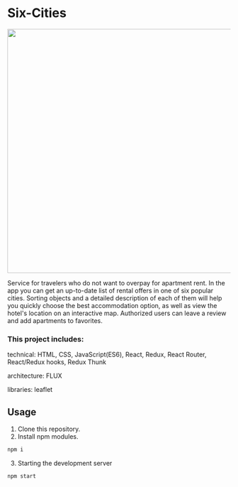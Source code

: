 # Six-Cities

<img src="https://github.com/daniel-mironenko/six-sities/blob/master/markup/img/six-sities-promo.png" width="550">

Service for travelers who do not want to overpay for apartment rent. In the app you can get an up-to-date list of rental offers in one of six popular cities. Sorting objects and a detailed description of each of them will help you quickly choose the best accommodation option, as well as view the hotel's location on an interactive map. Authorized users can leave a review and add apartments to favorites.

### This project includes:

technical: HTML, CSS, JavaScript(ES6), React, Redux, React Router, React/Redux hooks, Redux Thunk

architecture: FLUX

libraries: leaflet

## Usage
1. Clone this repository.
2. Install npm modules.
```bash
npm i
```
3. Starting the development server
```bash
npm start
```
